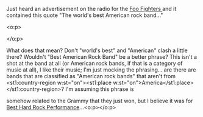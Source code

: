 Just heard an advertisement on the radio for the [Foo Fighters ](http://www.foofighters.com)and it contained this quote "The world's best American rock band..."</span>

<?xml:namespace prefix = o ns =
"urn:schemas-microsoft-com:office:office" /?>



<o:p>

</o:p>

What does that mean? Don't "world's best" and "American" clash a little there? Wouldn't "Best American Rock Band" be a better phrase? This isn't a shot at the band at all (or American rock bands, if that is a category of music at all), I like their music; I'm just mocking the phrasing... are there are bands that are classified as "American rock bands" that aren't from <?xml:namespace
prefix = st1 ns = "urn:schemas-microsoft-com:office:smarttags"
/?><st1:country-region w:st="on"><st1:place w:st="on">America</st1:place></st1:country-region>? I'm assuming this phrase is

 somehow related to the Grammy that they just won, but I believe it was for [Best Hard Rock Performance](http://entertainment.msn.com/news/article.aspx?news=111227)...</span><o:p></o:p>